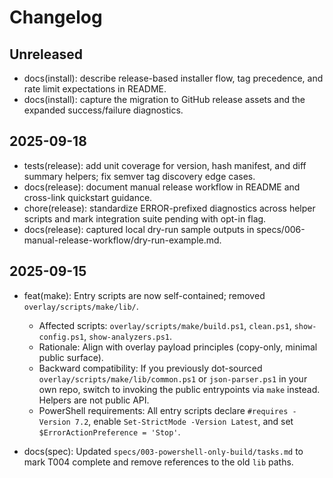 # Changelog

## Unreleased

- docs(install): describe release-based installer flow, tag precedence, and rate limit expectations in README.
- docs(install): capture the migration to GitHub release assets and the expanded success/failure diagnostics.

## 2025-09-18

- tests(release): add unit coverage for version, hash manifest, and diff summary helpers; fix semver tag discovery edge cases.
- docs(release): document manual release workflow in README and cross-link quickstart guidance.
- chore(release): standardize ERROR-prefixed diagnostics across helper scripts and mark integration suite pending with opt-in flag.
- docs(release): captured local dry-run sample outputs in specs/006-manual-release-workflow/dry-run-example.md.

## 2025-09-15

- feat(make): Entry scripts are now self-contained; removed `overlay/scripts/make/lib/`.
  - Affected scripts: `overlay/scripts/make/build.ps1`, `clean.ps1`, `show-config.ps1`, `show-analyzers.ps1`.
  - Rationale: Align with overlay payload principles (copy-only, minimal public surface).
  - Backward compatibility: If you previously dot-sourced `overlay/scripts/make/lib/common.ps1` or `json-parser.ps1` in your own repo, switch to invoking the public entrypoints via `make` instead. Helpers are not public API.
  - PowerShell requirements: All entry scripts declare `#requires -Version 7.2`, enable `Set-StrictMode -Version Latest`, and set `$ErrorActionPreference = 'Stop'`.

- docs(spec): Updated `specs/003-powershell-only-build/tasks.md` to mark T004 complete and remove references to the old `lib` paths.
